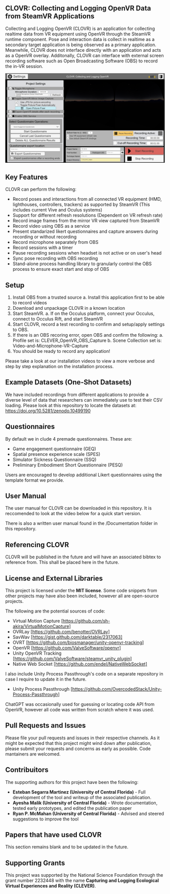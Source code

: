 ## CLOVR: Collecting and Logging OpenVR Data from SteamVR Applications

Collecting and Logging OpenVR (CLOVR) is an application for collecting realtime data from VR equipment using OpenVR through the SteamVR runtime component. Pose and interaction data is collect in realtime as a secondary target application is being observed as a primary application. Meanwhile, CLOVR does not interface directly with an application and acts as a OpenVR overlay. Additonally, CLOVR can interface with external screen recording software such as Open Broadcasting Software (OBS) to record the in-VR session. 

<p align="Center">
    <img src="https://github.com/xrtlab/clovr/blob/82cca7a8bfd1ed45c9d9eb600b235e18cd80e713/Documentation/Images/SteamVR%20CLOVR%20Picture.PNG"/>
</p>

## Key Features

CLOVR can perform the following: 

- Record poses and interactions from all connected VR equipment (HMD, lighthouses, controllers, trackers) as supported by SteamVR (This includes current Vive and Oculus systems)
- Support for different refresh resolutions (Dependent on VR refresh rate)
- Record image frames from the mirror VR view captured from SteamVR
- Record video using OBS as a service 
- Present standarized likert questionnaires and capture answers during recording or without recording
- Record microphone separately from OBS
- Record sessions with a timer 
- Pause recording sessions when headset is not active or on user's head 
- Sync pose recording with OBS recording
- Stand-alone process handling library to granularly control the OBS process to ensure exact start and stop of OBS

## Setup

1.	Install OBS from a trusted source
    a.	Install this application first to be able to record videos
2.	Download and unpackage CLOVR in a known location
3.	Start SteamVR. 
    a.	If on the Occulus platform, connect your Occulus, connect to Occulus Rift, and start SteamVR
4.	Start CLOVR, record a test recording to confirm and setup/apply settings to OBS.
5.	If there is an OBS recoring error, open OBS and confirm the following:
    a.	Profile set is: CLEVER_OpenVR_OBS_Capture
    b.	Scene Collection set is: Video-and-Microphone-VR-Capture
6.	You should be ready to record any application!

Please take a look at our installation videos to view a more verbose and step by step explanation on the installation process. 

## Example Datasets (One-Shot Datasets)

We have included recordings from different applications to provide a diverse level of data that researchers can immediately use to test their CSV loading. Please look at this repository to locate the datasets at: https://doi.org/10.5281/zenodo.10499190


## Questionnaires 

By default we in clude 4 premade questionnaires. These are: 

- Game engagement questionnaire (GEQ)
- Spatial presence experience scale (SPES)
- Simulator Sickness Questionnaire (SSQ)
- Preliminary Embodiment Short Questionnaire (PESQ)

Users are encouraged to develop additional Likert questionnaires using the template format we provide. 

## User Manual

The user manual for CLOVR can be downloaded in this repository. It is reccomended to look at the video below for a quick start version. 

There is also a written user manual found in the /Documentation folder in this repository. 

## Referencing CLOVR

CLOVR will be published in the future and will have an associated bibtex to reference from. This shall be placed here in the future. 


## License and External Libraries

This project is licensed under the **MIT license**. Some code snippets from other projects may have also been included, however all are open-source projects. 

The following are the potential sources of code:
 - Virtual Motion Capture [https://github.com/sh-akira/VirtualMotionCapture]
 - OVRLay [https://github.com/benotter/OVRLay]
 - SavWav [https://gist.github.com/darktable/2317063] 
 - OVRT [https://github.com/biosmanager/unity-openvr-tracking]
 - OpenVR [https://github.com/ValveSoftware/openvr]
 - Unity OpenVR Tracking [https://github.com/ValveSoftware/steamvr_unity_plugin]
 - Native Web Socket [https://github.com/endel/NativeWebSocket]

I also include Unity Process Passthrough's code on a separate repository in case I require to update it in the future. 

- Unity Process Passthrough [https://github.com/OvercodedStack/Unity-Process-Passthrough]

 ChatGPT was occasionally used for guessing or locating code API from OpenVR, however all code was written from scratch where it was used. 

## Pull Requests and Issues

Please file your pull requests and issues in their respective channels. As it might be expected that this project might wind down after publication, please submit your requests and concerns as early as possible. Code mantainers are welcomed. 

## Contribuitors

The supporting authors for this project have been the following: 
- **Esteban Segarra Martinez (University of Central Florida)** - Full development of the tool and writeup of the associated publication. 
- **Ayesha Malik (University of Central Florida)** - Wrote documentation, tested early prototypes, and edited the publication paper
- **Ryan P. McMahan (University of Central Florida)** - Advised and steered suggestions to improve the tool

## Papers that have used CLOVR

This section remains blank and to be updated in the future. 

## Supporting Grants

This project was supported by the National Science Foundation through the grant number 2232448 with the name **Capturing and Logging Ecological Virtual Experiences and Reality (CLEVER)**. 
